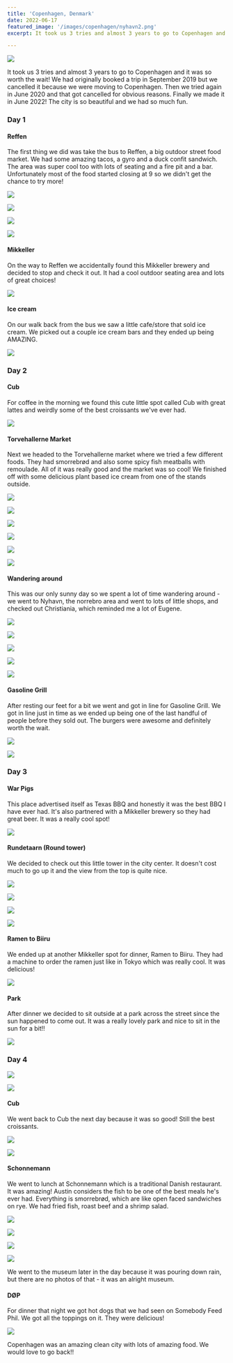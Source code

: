 ```yaml
---
title: 'Copenhagen, Denmark'
date: 2022-06-17
featured_image: '/images/copenhagen/nyhavn2.png'
excerpt: It took us 3 tries and almost 3 years to go to Copenhagen and it was so worth the wait!

---
```


![](/images/copenhagen/nyhavn.png)

It took us 3 tries and almost 3 years to go to Copenhagen and it was so worth the wait! We had originally booked a trip in September 2019 but we cancelled it because we were moving to Copenhagen. Then we tried again in June 2020 and that got cancelled for obvious reasons. Finally we made it in June 2022! The city is so beautiful and we had so much fun. 

### Day 1

#### Reffen

The first thing we did was take the bus to Reffen, a big outdoor street food market. We had some amazing tacos, a gyro and a duck confit sandwich. The area was super cool too with lots of seating and a fire pit and a bar. Unfortunately most of the food started closing at 9 so we didn't get the chance to try more! 

![](/images/copenhagen/reffen.png)

![](/images/copenhagen/reffen2.png)

![](/images/copenhagen/reffen3.png)

![](/images/copenhagen/reffen4.png)


#### Mikkeller

On the way to Reffen we accidentally found this Mikkeller brewery and decided to stop and check it out. It had a cool outdoor seating area and lots of great choices! 

![](/images/copenhagen/mikkeller.png)

#### Ice cream 

On our walk back from the bus we saw a little cafe/store that sold ice cream. We picked out a couple ice cream bars and they ended up being AMAZING. 

![](/images/copenhagen/icecream.png)
 

### Day 2

#### Cub

For coffee in the morning we found this cute little spot called Cub with great lattes and weirdly some of the best croissants we've ever had. 

![](/images/copenhagen/cub.png)

#### Torvehallerne Market

Next we headed to the Torvehallerne market where we tried a few different foods. They had smorrebrød and also some spicy fish meatballs with remoulade. All of it was really good and the market was so cool! We finished off with some delicious plant based ice cream from one of the stands outside. 

![](/images/copenhagen/market.png)

![](/images/copenhagen/market2.png)

![](/images/copenhagen/market3.png)

![](/images/copenhagen/market4.png)

![](/images/copenhagen/market5.png)

![](/images/copenhagen/market6.png)

#### Wandering around

This was our only sunny day so we spent a lot of time wandering around - we went to Nyhavn, the norrebro area and went to lots of little shops, and checked out Christiania, which reminded me a lot of Eugene. 

![](/images/copenhagen/scenery.png)

![](/images/copenhagen/scenery2.png)

![](/images/copenhagen/scenery3.png)

![](/images/copenhagen/scenery4.png)

![](/images/copenhagen/christianiah.png)

#### Gasoline Grill

After resting our feet for a bit we went and got in line for Gasoline Grill. We got in line just in time as we ended up being one of the last handful of people before they sold out. The burgers were awesome and definitely worth the wait. 

![](/images/copenhagen/gasolinegrill.png)

![](/images/copenhagen/gasolinegrill2.png)


### Day 3

#### War Pigs

This place advertised itself as Texas BBQ and honestly it was the best BBQ I have ever had. It's also partnered with a Mikkeller brewery so they had great beer. It was a really cool spot! 

![](/images/copenhagen/warpigs.png)

#### Rundetaarn (Round tower)

We decided to check out this little tower in the city center. It doesn't cost much to go up it and the view from the top is quite nice. 

![](/images/copenhagen/rundetarn.png)

![](/images/copenhagen/rundetarn2.png)

![](/images/copenhagen/rundetarn3.png)

![](/images/copenhagen/rundetarn4.png)

#### Ramen to Biiru

We ended up at another Mikkeller spot for dinner, Ramen to Biiru. They had a machine to order the ramen just like in Tokyo which was really cool. It was delicious!

![](/images/copenhagen/ramen.png)

#### Park

After dinner we decided to sit outside at a park across the street since the sun happened to come out. It was a really lovely park and nice to sit in the sun for a bit!! 

![](/images/copenhagen/park.png)


### Day 4

![](/images/copenhagen/scenery5.png)

![](/images/copenhagen/scenery6.png)


#### Cub 

We went back to Cub the next day because it was so good! Still the best croissants. 

![](/images/copenhagen/cub2.png)

![](/images/copenhagen/cub3.png)

#### Schonnemann

We went to lunch at Schonnemann which is a traditional Danish restaurant. It was amazing! Austin considers the fish to be one of the best meals he's ever had. Everything is smorrebrød, which are like open faced sandwiches on rye. We had fried fish, roast beef and a shrimp salad. 

![](/images/copenhagen/schonneman.png)

![](/images/copenhagen/schonnemann2.png)

![](/images/copenhagen/schonnemann3.png)

![](/images/copenhagen/schonnemann4.png)

We went to the museum later in the day because it was pouring down rain, but there are no photos of that - it was an alright museum. 

#### DØP

For dinner that night we got hot dogs that we had seen on Somebody Feed Phil. We got all the toppings on it. They were delicious!

![](/images/copenhagen/DOP.png)

Copenhagen was an amazing clean city with lots of amazing food. We would love to go back!!